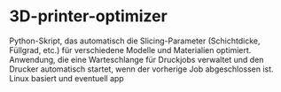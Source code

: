 # 3D-printer-optimizer

Python-Skript, das automatisch die Slicing-Parameter (Schichtdicke, Füllgrad, etc.) für verschiedene Modelle und Materialien optimiert.
Anwendung, die eine Warteschlange für Druckjobs verwaltet und den Drucker automatisch startet, wenn der vorherige Job abgeschlossen ist.
Linux basiert und eventuell app
